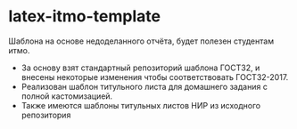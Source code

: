 # latex-itmo-template
Шаблона на основе недоделанного отчёта, будет полезен студентам итмо. 
 - За основу взят стандартный репозиторий шаблона ГОСТ32, и внесены некоторые изменения чтобы соответствовать ГОСТ32-2017. 
 - Реализован шаблон титульного листа для домашнего задания с полной кастомизацией. 
  - Также имеются шаблоны титульных листов НИР из исходного репозитория
